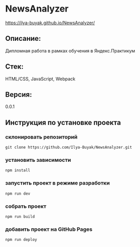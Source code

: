 # NewsAnalyzer
https://ilya-buyak.github.io/NewsAnalyzer/
## Описание:
Дипломная работа в рамках обучения в Яндекс.Практикум
## Стек:
HTML/CSS, JavaScript, Webpack

## Версия: 
0.0.1
## Инструкция по установке проекта
### склонировать репозиторий
```
git clone https://github.com/Ilya-Buyak/NewsAnalyzer.git
```
### установить зависимости
```
npm install
```

### запустить проект в режиме разработки
```
npm run dev
```

### собрать проект
```
npm run build
```
### добавить проект на GitHub Pages
```
npm run deploy
```